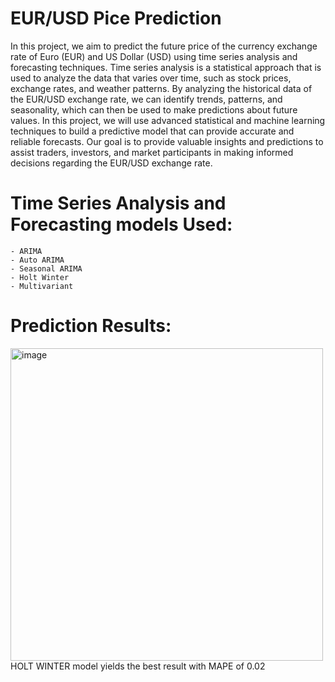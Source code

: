# EUR/USD Pice Prediction 
In this project, we aim to predict the future price of the currency exchange rate of Euro (EUR) and US Dollar (USD) using time series analysis and forecasting techniques. Time series analysis is a statistical approach that is used to analyze the data that varies over time, such as stock prices, exchange rates, and weather patterns. By analyzing the historical data of the EUR/USD exchange rate, we can identify trends, patterns, and seasonality, which can then be used to make predictions about future values. In this project, we will use advanced statistical and machine learning techniques to build a predictive model that can provide accurate and reliable forecasts. Our goal is to provide valuable insights and predictions to assist traders, investors, and market participants in making informed decisions regarding the EUR/USD exchange rate.
# Time Series Analysis and Forecasting models Used:
    - ARIMA
    - Auto ARIMA
    - Seasonal ARIMA 
    - Holt Winter
    - Multivariant 

# Prediction Results:
  <img width="500" alt="image" src="https://user-images.githubusercontent.com/82747267/219603994-c09606f2-cc4e-4558-b3fb-357a6387f2b8.png" >
  HOLT WINTER model yields the best result with MAPE of 0.02
